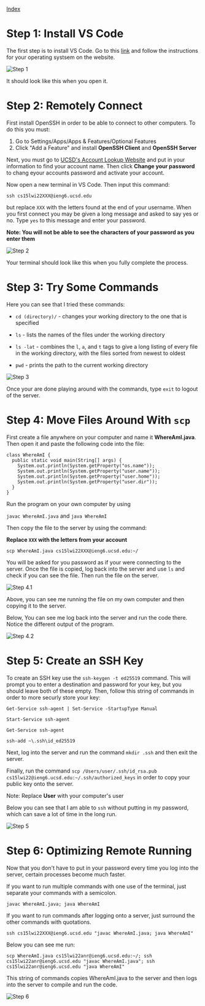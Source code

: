 [Index](https://jheidenr.github.io/cse15l-lab-reports)

# Step 1: Install VS Code

The first step is to install VS Code. Go to this [link](https://code.visualstudio.com/) and follow the instructions for your operating systsem on the website.

![Step 1](Screenshots/Step1ScreenShot.png)

It should look like this when you open it.

# Step 2: Remotely Connect

First install OpenSSH in order to be able to connect to other computers. To do this you must:

1. Go to Settings/Apps/Apps & Features/Optional Features
2. Click "Add a Feature" and install **OpenSSH Client** and **OpenSSH Server**

Next, you must go to [UCSD's Account Lookup Website](https://sdacs.ucsd.edu/~icc/index.php) and put in your information to find your account name. Then click **Change your password** to chang eyour accounts password and activate your account.

Now open a new terminal in VS Code. Then input this command:

`ssh cs15lwi22XXX@ieng6.ucsd.edu`

but replace `XXX` with the letters found at the end of your username. When you first connect you may be given a long message and asked to say yes or no. Type `yes` to this message and enter your password.

**Note: You will not be able to see the characters of your password as you enter them**

![Step 2](Screenshots/Step2ScreenShot.png)

Your terminal should look like this when you fully complete the process.

# Step 3: Try Some Commands

Here you can see that I tried these commands:

* `cd (directory)/` - changes your working directory to the one that is specified

*  `ls` - lists the names of the files under the working directory

*  `ls -lat` - combines the `l`, `a`, and `t` tags to give a long listing of every file in the working directory, with the files sorted from newest to oldest

* `pwd` - prints the path to the current working directory

![Step 3](Screenshots/Step3ScreenShot.png)

Once your are done playing around with the commands, type `exit` to logout of the server.



# Step 4: Move Files Around With `scp`

First create a file anywhere on your computer and name it **WhereAmI.java**. Then open it and paste the following code into the file:

```
class WhereAmI {
  public static void main(String[] args) {
    System.out.println(System.getProperty("os.name"));
    System.out.println(System.getProperty("user.name"));
    System.out.println(System.getProperty("user.home"));
    System.out.println(System.getProperty("user.dir"));
  }
}
```
Run the program on your own computer by using

`javac WhereAmI.java` and `java WhereAmI`



Then copy the file to the server by using the command:

**Replace `XXX` with the letters from your account**

`scp WhereAmI.java cs15lwi22XXX@ieng6.ucsd.edu:~/`

You will be asked for you password as if your were connecting to the server. Once the file is copied, log back into the server and use `ls` and check if you can see the file. Then run the file on the server.

![Step 4.1](Screenshots/Step4ScreenShot1.png)

Above, you can see me running the file on my own computer and then copying it to the server.

Below, You can see me log back into the server and run the code there. Notice the different output of the program.

![Step 4.2](Screenshots/Step4ScreenShot2.png)


# Step 5: Create an SSH Key

To create an SSH key use the `ssh-keygen -t ed25519` command. This will prompt you to enter a destination and password for your key, but you should leave both of these empty. Then, follow this string of commands in order to more securly store your key:
```
Get-Service ssh-agent | Set-Service -StartupType Manual

Start-Service ssh-agent

Get-Service ssh-agent

ssh-add ~\.ssh\id_ed25519
```

Next, log into the server and run the command `mkdir .ssh` and then exit the server.

Finally, run the command `scp /Users/user/.ssh/id_rsa.pub cs15lwi22@ieng6.ucsd.edu:~/.ssh/authorized_keys` in order to copy your public key onto the server.

Note: Replace **User** with your computer's user

Below you can see that I am able to `ssh` without putting in my password, which can save a lot of time in the long run.

![Step 5](Screenshots/Step5ScreenShot.png)


# Step 6: Optimizing Remote Running

Now that you don't have to put in your password every time you log into the server, certain processes become much faster.

If you want to run multiple commands with one use of the terminal, just separate your commands with a semicolon.

`javac WhereAmI.java; java WhereAmI`

If you want to run commands after logging onto a server, just surround the other commands with quotations.

`ssh cs15lwi22XXX@ieng6.ucsd.edu "javac WhereAmI.java; java WhereAmI"`

Below you can see me run:

`scp WhereAmI.java cs15lwi22anr@ieng6.ucsd.edu:~/; ssh cs15lwi22anr@ieng6.ucsd.edu "javac WhereAmI.java"; ssh cs15lwi22anr@ieng6.ucsd.edu "java WhereAmI"`

This string of commands copies WhereAmI.java to the server and then logs into the server to compile and run the code.

![Step 6](Screenshots/Step6ScreenShot.png)